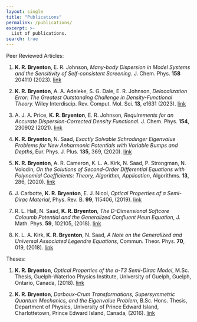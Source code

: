 ```yaml
---
layout: single
title: "Publications"
permalink: /publications/
excerpt: >-
  List of publications.
search: true
---
```



Peer Reviewed Articles:

1. **K. R. Bryenton**, E. R. Johnson, *Many-body Dispersion in Model Systems and the Sensitivity of Self-consistent Screening.* J. Chem. Phys. **158** 204110 (2023). [link](https://doi.org/10.1063/5.0142465)

1. **K. R. Bryenton**, A. A. Adeleke, S. G. Dale, E. R. Johnson, *Delocalization Error: The Greatest Outstanding Challenge in Density-Functional Theory.* Wiley Interdiscip. Rev. Comput. Mol. Sci. **13**, e1631 (2023). [link](https://doi.org/10.1002/wcms.1631)

1. A. J. A. Price, **K. R. Bryenton**, E. R. Johnson, *Requirements for an Accurate Dispersion-Corrected Density Functional.* J. Chem. Phys. **154**, 230902 (2021). [link](https://doi.org/10.1063/5.0050993)

1. **K. R. Bryenton**, N. Saad, *Exactly Solvable Schrodinger Eigenvalue Problems for New Anharmonic Potentials with Variable Bumps and Depths*, Eur. Phys. J. Plus. **135**, 369, (2020). [link](https://doi.org/10.1140/epjp/s13360-020-00378-9)

1. **K. R. Bryenton**, A. R. Cameron, K. L. A. Kirk, N. Saad, P. Strongman, N. Volodin, *On the Solutions of Second-Order Differential Equations with Polynomial Coefficients: Theory, Algorithm, Application*, Algorithms. **13**, 286, (2020). [link](https://doi.org/10.3390/a13110286)

1. J. Carbotte, **K. R. Bryenton**, E. J. Nicol, *Optical Properties of a Semi-Dirac Material*, Phys. Rev. B. **99**, 115406, (2019). [link](https://doi.org/10.1103/PhysRevB.99.115406)

1. R. L. Hall, N. Saad, **K. R. Bryenton**, *The D-Dimensional Softcore Coloumb Potential and the Generalized Confluent Heun Equation*, J. Math. Phys. **59**, 102105, (2018). [link](https://doi.org/10.1063/1.5035357)

1. K. L. A. Kirk, **K. R. Bryenton**, N. Saad, *A Note on the Generalized and Universal Associated Legendre Equations*, Commun. Theor. Phys. **70**, 019, (2018). [link](https://doi.org/10.1088/0253-6102/70/1/19)



Theses:

1. **K. R. Bryenton**, *Optical Properties of the α-T3 Semi-Dirac Model*, M.Sc. Thesis, Guelph-Waterloo Physics Institute, University of Guelph, Guelph, Ontario, Canada, (2018). [link](https://doi.org/10.13140/RG.2.2.17048.24325)

1. **K. R. Bryenton**, *Darboux-Crum Transformations, Supersymmetric Quantum Mechanics, and the Eigenvalue Problem*, B.Sc. Hons. Thesis, Department of Physics, University of Prince Edward Island, Charlottetown, Prince Edward Island, Canada, (2016). [link](https://doi.org/10.13140/RG.2.2.23129.98408)
